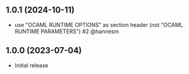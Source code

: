 ## 1.0.1 (2024-10-11)

- use "OCAML RUNTIME OPTIONS" as section header (not "OCAML RUNTIME PARAMETERS")
  #2 @hannesm

## 1.0.0 (2023-07-04)

- Initial release
